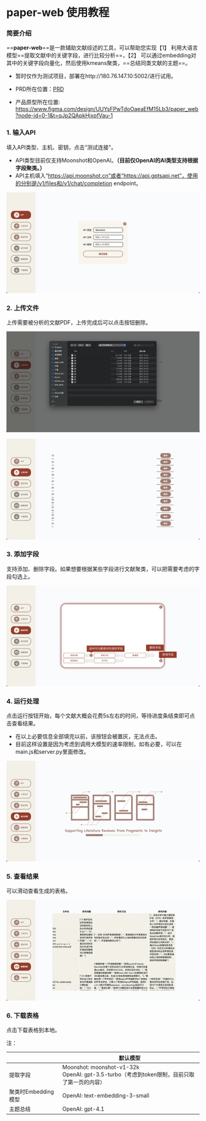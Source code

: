 # paper-web 使用教程

### 简要介绍

==**paper-web**==是一款辅助文献综述的工具，可以帮助您实现【1】 利用大语言模型==提取文献中的关键字段，进行比较分析==，【2】 可以通过embedding对其中的关键字段向量化，然后使用kmeans聚类，==总结同类文献的主题==。

- 暂时仅作为测试项目，部署在http://180.76.147.10:5002/进行试用。

- PRD所在位置：[PRD](./paper-web%20PRD.markdown)

- 产品原型所在位置: https://www.figma.com/design/UUYsFPwTdoOaeaEfM15Lb3/paper_web?node-id=0-1&t=qJp2QApkHjxpfVau-1

  

### 1. 输入API

填入API类型、主机、密钥，点击“测试连接"。

- API类型目前仅支持Moonshot和OpenAI。**（目前仅OpenAI的AI类型支持根据字段聚类。）**
- API主机填入“https://api.moonshot.cn”或者“https://api.gptsapi.net”，使用的分别是/v1/files和/v1/chat/completion endpoint。

![image](./image/tutorial/API.png)

### 2. 上传文件

上传需要被分析的文献PDF，上传完成后可以点击按钮删除。

![image](./image/tutorial/上传.png)

![image](./image/tutorial/文件列表.png)

### 3. 添加字段

支持添加、删除字段。如果想要根据某些字段进行文献聚类，可以把需要考虑的字段勾选上。

![image](./image/tutorial/字段.png)

### 4. 运行处理

点击运行按钮开始，每个文献大概会花费5s左右的时间，等待进度条结束即可点击查看结果。

- 在以上必要信息全部填完以前，该按钮会被置灰，无法点击。
- 目前这样设置是因为考虑到调用大模型的速率限制，如有必要，可以在main.js和server.py里面修改。

![image](./image/tutorial/进度条.png)

### 5. 查看结果

可以滑动查看生成的表格。

![image](./image/tutorial/结果.png)

### 6. 下载表格

点击下载表格到本地。



注：

|                     | 默认模型                                                     |
| ------------------- | ------------------------------------------------------------ |
| 提取字段            | Moonshot: moonshot-v1-32k<br />OpenAI: gpt-3.5-turbo（考虑到token限制，目前只取了第一页的内容） |
| 聚类时Embedding模型 | OpenAI: text-embedding-3-small                               |
| 主题总结            | OpenAI: gpt-4.1                                              |



